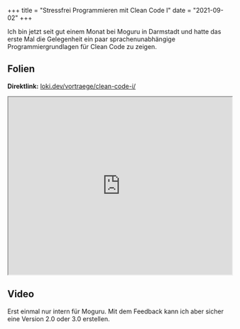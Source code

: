 +++
title = "Stressfrei Programmieren mit Clean Code I"
date = "2021-09-02"
+++

Ich bin jetzt seit gut einem Monat bei Moguru in Darmstadt und hatte das erste
Mal die Gelegenheit ein paar sprachenunabhängige Programmiergrundlagen für Clean
Code zu zeigen.


## Folien

**Direktlink:** [loki.dev/vortraege/clean-code-i/](https://loki.dev/vortraege/clean-code-i/)
<iframe src="https://loki.dev/vortraege/clean-code-i/" style="width:100%;height:400px">
</iframe>


## Video

Erst einmal nur intern für Moguru. Mit dem Feedback kann ich aber sicher eine
Version 2.0 oder 3.0 erstellen.
